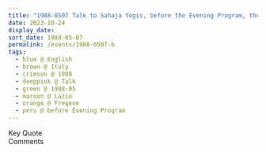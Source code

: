 ```yaml
---
title: "1988-0507 Talk to Sahaja Yogis, before the Evening Program, the day before Sahasrāra Pūjā, Tent, Fregene (40 kms E of Rome), Lazio, Italy"
date: 2023-10-24
display_date: 
sort_date: 1988-05-07
permalink: /events/1988-0507-b
tags:
  - blue @ English
  - brown @ Italy
  - crimson @ 1988
  - deeppink @ Talk
  - green @ 1988-05
  - maroon @ Lazio
  - orange @ Fregene
  - peru @ before Evening Program
---
```


<wave-list>
  <list-title color="green" width="75">Key Quote</list-title>
  <list-item color="BlanchedAlmond"  width="200"></list-item>
  <list-item color="Lavender"></list-item>
  <list-item color="BlanchedAlmond"></list-item>
</wave-list>

<br>

<wave-list>
  <list-title color="green" width="75">Comments</list-title>
  <list-item color="BlanchedAlmond"  width="200"></list-item>
  <list-item color="Lavender"></list-item>
  <list-item color="BlanchedAlmond"></list-item>
</wave-list>